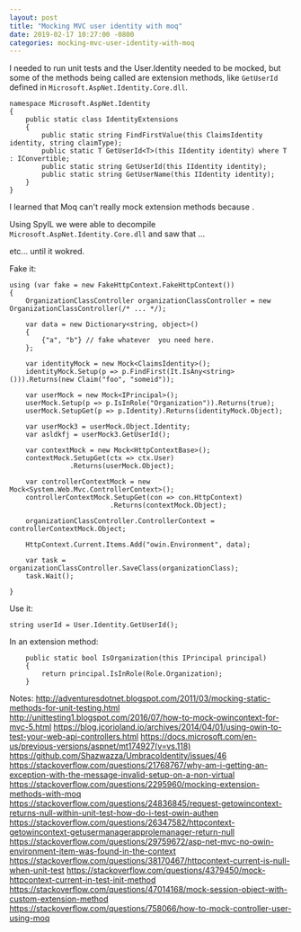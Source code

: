 ```yaml
---
layout: post
title: "Mocking MVC user identity with moq"
date: 2019-02-17 10:27:00 -0800
categories: mocking-mvc-user-identity-with-moq
---
```


I needed to run unit tests and the User.Identity needed to be mocked, but some of the methods being called are extension methods, like `GetUserId` defined in `Microsoft.AspNet.Identity.Core.dll`.


    namespace Microsoft.AspNet.Identity
    {
        public static class IdentityExtensions
        {
            public static string FindFirstValue(this ClaimsIdentity identity, string claimType);
            public static T GetUserId<T>(this IIdentity identity) where T : IConvertible;
            public static string GetUserId(this IIdentity identity);
            public static string GetUserName(this IIdentity identity);
        }
    }

I learned that Moq can't really mock extension methods because <explanation>.

Using SpyIL we were able to decompile `Microsoft.AspNet.Identity.Core.dll` and saw that ...


etc... until it wokred.

Fake it:

    using (var fake = new FakeHttpContext.FakeHttpContext())
    {
        OrganizationClassController organizationClassController = new OrganizationClassController(/* ... */);

        var data = new Dictionary<string, object>()
        {
            {"a", "b"} // fake whatever  you need here.
        };

        var identityMock = new Mock<ClaimsIdentity>();
        identityMock.Setup(p => p.FindFirst(It.IsAny<string>())).Returns(new Claim("foo", "someid"));

        var userMock = new Mock<IPrincipal>();
        userMock.Setup(p => p.IsInRole("Organization")).Returns(true);
        userMock.SetupGet(p => p.Identity).Returns(identityMock.Object);

        var userMock3 = userMock.Object.Identity;
        var asldkfj = userMock3.GetUserId();

        var contextMock = new Mock<HttpContextBase>();
        contextMock.SetupGet(ctx => ctx.User)
                   .Returns(userMock.Object);

        var controllerContextMock = new Mock<System.Web.Mvc.ControllerContext>();
        controllerContextMock.SetupGet(con => con.HttpContext)
                             .Returns(contextMock.Object);

        organizationClassController.ControllerContext = controllerContextMock.Object;

        HttpContext.Current.Items.Add("owin.Environment", data);

        var task = organizationClassController.SaveClass(organizationClass);
        task.Wait();

    }

Use it:

    string userId = User.Identity.GetUserId();

In an extension method:

        public static bool IsOrganization(this IPrincipal principal)
        {
            return principal.IsInRole(Role.Organization);
        }


Notes:
http://adventuresdotnet.blogspot.com/2011/03/mocking-static-methods-for-unit-testing.html
http://unittesting1.blogspot.com/2016/07/how-to-mock-owincontext-for-mvc-5.html
https://blog.jcorioland.io/archives/2014/04/01/using-owin-to-test-your-web-api-controllers.html
https://docs.microsoft.com/en-us/previous-versions/aspnet/mt174927(v=vs.118)
https://github.com/Shazwazza/UmbracoIdentity/issues/46
https://stackoverflow.com/questions/21768767/why-am-i-getting-an-exception-with-the-message-invalid-setup-on-a-non-virtual
https://stackoverflow.com/questions/2295960/mocking-extension-methods-with-moq
https://stackoverflow.com/questions/24836845/request-getowincontext-returns-null-within-unit-test-how-do-i-test-owin-authen
https://stackoverflow.com/questions/26347582/httpcontext-getowincontext-getusermanagerapprolemanager-return-null
https://stackoverflow.com/questions/29759672/asp-net-mvc-no-owin-environment-item-was-found-in-the-context
https://stackoverflow.com/questions/38170467/httpcontext-current-is-null-when-unit-test
https://stackoverflow.com/questions/4379450/mock-httpcontext-current-in-test-init-method
https://stackoverflow.com/questions/47014168/mock-session-object-with-custom-extension-method
https://stackoverflow.com/questions/758066/how-to-mock-controller-user-using-moq
